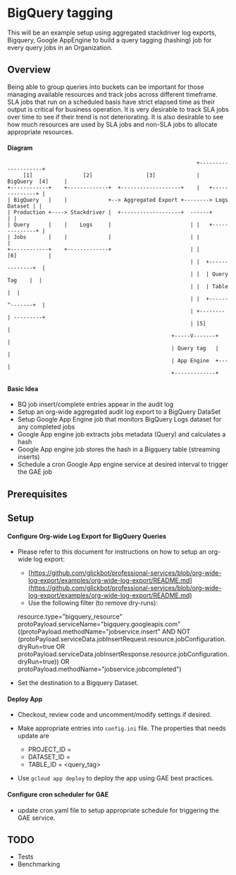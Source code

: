 # BigQuery tagging

This will be an example setup using aggregated stackdriver log exports, Bigquery, Google AppEngine to build a query tagging (hashing) job for every query jobs in an Organization.

## Overview

Being able to group queries into buckets can be important for those managing available resources and track jobs across different timeframe. SLA jobs that run on a scheduled basis have strict elapsed time as their output is critical for business operation. It is very desirable to track SLA jobs over time to see if their trend is not deteriorating. It is also desirable to see how much resources are used by SLA jobs and non-SLA jobs to allocate appropriate resources. 

#### Diagram
                                                                +--------------------+ 
         [1]                [2]                 [3]             |  BigQuery  [4]     |
    +------------+    +-------------+  +-------------------+    |   +--------------+ |
    | BigQuery   |    |             +--> Aggregated Export +--------> Logs Dataset | |
    | Production +----> Stackdriver |  +-------------------+  ------+              | |
    | Query      |    |    Logs     |                         | |   +--------------+ |
    | Jobs       |    |             |                         | |                    | 
    +------------+    +-------------+                         | |       [6]          |  
                                                              | |  +--------------+  |     
                                                              | |  | Query Tag    |  |   
                                                              | |  | Table        |  |  
                                                              | |  +------^-------+  |    
                                                              | +-------- | ---------+     
                                                              | [5]       |      
                                                        +-----V-------+   |           
                                                        | Query tag   |   |       
                                                        | App Engine  +---|           
                                                        +-------------+            

#### Basic Idea

* BQ job insert/complete entries appear in the audit log
* Setup an org-wide aggregated audit log export to a BigQuery DataSet
* Setup Google App Engine job that monitors BigQuery Logs dataset for any completed jobs
* Google App engine job extracts jobs metadata (Query) and calculates a hash 
* Google App engine job stores the hash in a Bigquery table (streaming inserts)
* Schedule a cron Google App engine service at desired interval to trigger the GAE job

## Prerequisites


## Setup

#### Configure Org-wide Log Export for BigQuery Queries

* Please refer to this document for instructions on how to setup an org-wide log export:
    * [https://github.com/glickbot/professional-services/blob/org-wide-log-export/examples/org-wide-log-export/README.md](https://github.com/glickbot/professional-services/blob/org-wide-log-export/examples/org-wide-log-export/README.md)
    * Use the following filter (to remove dry-runs):

    resource.type="bigquery_resource" 
    protoPayload.serviceName="bigquery.googleapis.com" 
    ((protoPayload.methodName="jobservice.insert" AND NOT 
    (protoPayload.serviceData.jobInsertRequest.resource.jobConfiguration.dryRun=true OR 
    protoPayload.serviceData.jobInsertResponse.resource.jobConfiguration.dryRun=true)) OR 
    protoPayload.methodName="jobservice.jobcompleted")
    
* Set the destination to a Bigquery Dataset.

#### Deploy App

* Checkout, review code and uncomment/modify settings if desired.
* Make appropriate entries into ```config.ini``` file. The properties that needs update are

    * PROJECT_ID = <project id of bigquery logs dataset>
    * DATASET_ID = <bigquery logs dataset id>
    * TABLE_ID = <query_tag>

* Use ```gcloud app deploy``` to deploy the app using GAE best practices.

#### Configure cron scheduler for GAE

* update cron.yaml file to setup appropriate schedule for triggering the GAE service.

## TODO

* Tests
* Benchmarking
